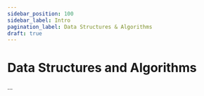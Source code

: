 ```yaml
---
sidebar_position: 100
sidebar_label: Intro
pagination_label: Data Structures & Algorithms
draft: true
---
```


# Data Structures and Algorithms

...
